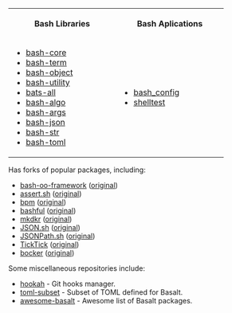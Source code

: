 <table>
  <tr>
    <th align="center" width="200">
      <p>Bash Libraries</p>
    </th>
    <th align="center" width="200">
      <p>Bash Aplications</p>
    </th>
  </tr>
  <tr>
    <td>
      <ul>
        <li><a href="https://github.com/bash-bastion/bash-core">bash-core</a></li>
        <li><a href="https://github.com/bash-bastion/bash-term">bash-term</a></li>
        <li><a href="https://github.com/bash-bastion/bash-object">bash-object</a></li>
        <li><a href="https://github.com/bash-bastion/bash-utility">bash-utility</a></li>
        <li><a href="https://github.com/bash-bastion/bats-all">bats-all</a></li>
        <li><a href="https://github.com/bash-bastion/bash-algo">bash-algo</a></li>
        <li><a href="https://github.com/bash-bastion/bash-args">bash-args</a></li>
        <li><a href="https://github.com/bash-bastion/bash-json">bash-json</a></li>
        <li><a href="https://github.com/bash-bastion/bash-str">bash-str</a></li>
        <li><a href="https://github.com/bash-bastion/bash-toml">bash-toml</a></li>
      </ul>
    </td>
    <td>
      <ul>
        <li><a href="https://github.com/bash-bastion/bash_config">bash_config</a></li>
        <li><a href="https://github.com/bash-bastion/shelltest">shelltest</a></li>
      </ul>
    </td>
  </tr>
</table>


Has forks of popular packages, including:

- [bash-oo-framework](https://github.com/bash-bastion/bash-oo-framework) ([original](https://github.com/niieani/bash-oo-framework))
- [assert.sh](https://github.com/bash-bastion/assert.sh) ([original](https://github.com/lehmannro/assert.sh))
- [bpm](https://github.com/bash-bastion/bpm) ([original](https://github.com/bpm-rocks/bpm))
- [bashful](https://github.com/bash-bastion/bashful) ([original](https://github.com/jmcantrell/bashful))
- [mkdkr](https://github.com/bash-bastion/mkdkr) ([original](https://github.com/rosineygp/mkdkr))
- [JSON.sh](https://github.com/bash-bastion/JSON.sh) ([original](https://github.com/dominictarr/JSON.sh))
- [JSONPath.sh](https://github.com/bash-bastion/JSONPath.sh) ([original](https://github.com/bashtools/JSONPath.sh))
- [TickTick](https://github.com/bash-bastion/TickTick) ([original](https://github.com/kristopolous/TickTick))
- [bocker](https://github.com/bash-bastion/bocker) ([original](https://github.com/p8952/bocker))

Some miscellaneous repositories include:

- [hookah](https://github.com/bash-bastion/hookah) - Git hooks manager.
- [toml-subset](https://github.com/bash-bastion/toml-subset) - Subset of TOML defined for Basalt.
- [awesome-basalt](https://github.com/bash-bastion/awesome-basalt) - Awesome list of Basalt packages.
